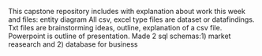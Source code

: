 This capstone repository includes with explanation about work this week and files: 
entity diagram
All csv, excel type files are dataset or datafindings.
Txt files are brainstorming ideas, outline, explanation of a csv file.
Powerpoint is outline of presentation.
Made 2 sql schemas:1) market reasearch and 2) database for business

